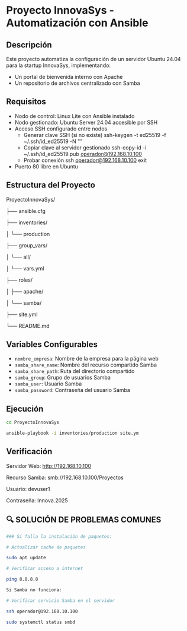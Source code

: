 # Proyecto InnovaSys - Automatización con Ansible

## Descripción
Este proyecto automatiza la configuración de un servidor Ubuntu 24.04 para la startup InnovaSys, implementando:
- Un portal de bienvenida interno con Apache
- Un repositorio de archivos centralizado con Samba

## Requisitos
- Nodo de control: Linux Lite con Ansible instalado
- Nodo gestionado: Ubuntu Server 24.04 accesible por SSH
- Acceso SSH configurado entre nodos
    - Generar clave SSH (si no existe)
    ssh-keygen -t ed25519 -f ~/.ssh/id_ed25519 -N ""
    - Copiar clave al servidor gestionado
    ssh-copy-id -i ~/.ssh/id_ed25519.pub operador@192.168.10.100
    - Probar conexión
    ssh operador@192.168.10.100
    exit
- Puerto 80 libre en Ubuntu

## Estructura del Proyecto

ProyectoInnovaSys/

├── ansible.cfg

├── inventories/

│ └── production

├── group_vars/

│ └── all/

│ └── vars.yml

├── roles/

│ ├── apache/

│ └── samba/

├── site.yml

└── README.md

## Variables Configurables
- `nombre_empresa`: Nombre de la empresa para la página web
- `samba_share_name`: Nombre del recurso compartido Samba
- `samba_share_path`: Ruta del directorio compartido
- `samba_group`: Grupo de usuarios Samba
- `samba_user`: Usuario Samba
- `samba_password`: Contraseña del usuario Samba

## Ejecución
```bash
cd ProyectoInnovaSys

ansible-playbook -i inventories/production site.ym
```  
## Verificación

Servidor Web: http://192.168.10.100

Recurso Samba: smb://192.168.10.100/Proyectos

Usuario: devuser1

Contraseña: Innova.2025

## 🔍 SOLUCIÓN DE PROBLEMAS COMUNES

```bash
### Si falla la instalación de paquetes:

# Actualizar cache de paquetes

sudo apt update

# Verificar acceso a internet

ping 8.8.8.8

Si Samba no funciona:

# Verificar servicio Samba en el servidor

ssh operador@192.168.10.100

sudo systemctl status smbd
```  
